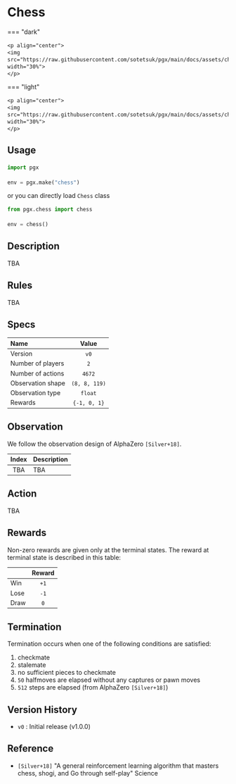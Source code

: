 # Chess

=== "dark" 

    <p align="center">
    <img src="https://raw.githubusercontent.com/sotetsuk/pgx/main/docs/assets/chess_dark.gif" width="30%">
    </p>

=== "light" 

    <p align="center">
    <img src="https://raw.githubusercontent.com/sotetsuk/pgx/main/docs/assets/chess_light.gif" width="30%">
    </p>

## Usage

```py
import pgx

env = pgx.make("chess")
```

or you can directly load `Chess` class

```py
from pgx.chess import chess

env = chess()
```

## Description

TBA


## Rules

TBA

## Specs

| Name | Value |
|:---|:----:|
| Version | `v0` |
| Number of players | `2` |
| Number of actions | `4672` |
| Observation shape | `(8, 8, 119)` |
| Observation type | `float` |
| Rewards | `{-1, 0, 1}` |

## Observation
We follow the observation design of AlphaZero `[Silver+18]`.

| Index | Description |
|:---:|:----|
| TBA | TBA |

## Action

TBA

## Rewards
Non-zero rewards are given only at the terminal states.
The reward at terminal state is described in this table:

| | Reward |
|:---|:----:|
| Win | `+1` |
| Lose | `-1` |
| Draw | `0` |

## Termination

Termination occurs when one of the following conditions are satisfied:

1. checkmate
2. stalemate
3. no sufficient pieces to checkmate
4. `50` halfmoves are elapsed without any captures or pawn moves
4. `512` steps are elapsed (from AlphaZero `[Silver+18]`)


## Version History

- `v0` : Initial release (v1.0.0)

## Reference

- `[Silver+18]` "A general reinforcement learning algorithm that masters chess, shogi, and Go through self-play" Science
